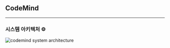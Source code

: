 ## CodeMind 
---

### 시스템 아키텍처 ⚙️
![codemind system architecture](https://github.com/CodeMind-GR/.github/assets/54833128/70886125-c6c9-4239-b7ed-e2b2f1949dba)
